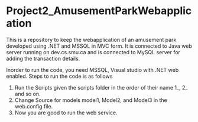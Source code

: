 # Project2_AmusementParkWebapplication

This is a repository to keep the webapplication of an amusement park developed using .NET and MSSQL in MVC form. It is connected to Java web server running on dev.cs.smu.ca and is connected to MySQL server for adding the transaction details. 

Inorder to run the code, you need MSSQL, Visual studio with .NET web enabled. Steps to run the code is as follows
1) Run the Scripts given the scripts folder in the order of their name 1_, 2_ and so on.
2) Change Source for models model1, Model2, and Model3 in the web.config file.
3) Now you are good to run the web service.
